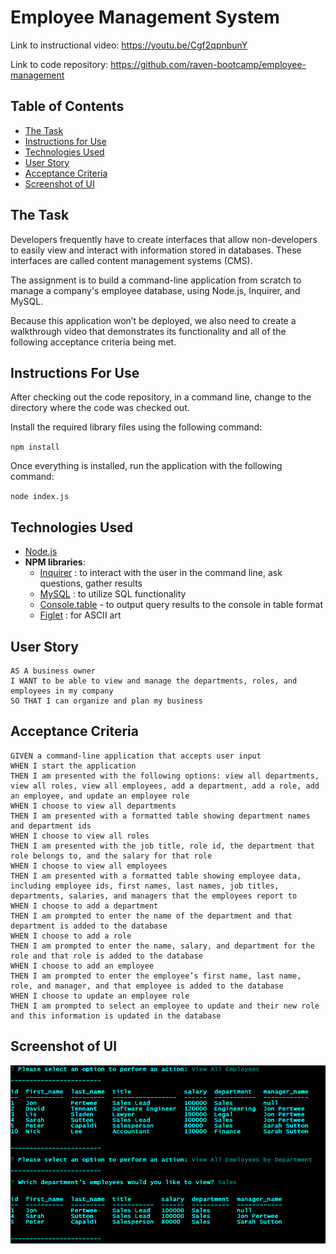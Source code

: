 # Employee Management System
Link to instructional video: https://youtu.be/Cgf2qpnbunY

Link to code repository: https://github.com/raven-bootcamp/employee-management

## Table of Contents
- [The Task](#the-task)
- [Instructions for Use](#instructions-for-use)
- [Technologies Used](#technologies-used)
- [User Story](#user-story)
- [Acceptance Criteria](#acceptance-criteria)
- [Screenshot of UI](#screenshot-of-ui)

## The Task
Developers frequently have to create interfaces that allow non-developers to easily view and interact with information stored in databases. These interfaces are called content management systems (CMS). 

The assignment is to build a command-line application from scratch to manage a company's employee database, using Node.js, Inquirer, and MySQL.

Because this application won’t be deployed, we also need to create a walkthrough video that demonstrates its functionality and all of the following acceptance criteria being met.

## Instructions For Use

After checking out the code repository, in a command line, change to the directory where the code was checked out. 

Install the required library files using the following command:

`npm install`

Once everything is installed, run the application with the following command:

`node index.js`

## Technologies Used
- [Node.js](https://nodejs.org/en/)
- **NPM libraries**:
    + [Inquirer](https://www.npmjs.com/package/inquirer) : to interact with the user in the command line, ask questions, gather results
    + [MySQL](https://www.npmjs.com/package/mysql) : to utilize SQL functionality
    + [Console.table](https://www.npmjs.com/package/console.table) - to output query results to the console in table format
    + [Figlet](https://www.npmjs.com/package/figlet) : for ASCII art 

## User Story
```
AS A business owner
I WANT to be able to view and manage the departments, roles, and employees in my company
SO THAT I can organize and plan my business
```

## Acceptance Criteria
```
GIVEN a command-line application that accepts user input
WHEN I start the application
THEN I am presented with the following options: view all departments, view all roles, view all employees, add a department, add a role, add an employee, and update an employee role
WHEN I choose to view all departments
THEN I am presented with a formatted table showing department names and department ids
WHEN I choose to view all roles
THEN I am presented with the job title, role id, the department that role belongs to, and the salary for that role
WHEN I choose to view all employees
THEN I am presented with a formatted table showing employee data, including employee ids, first names, last names, job titles, departments, salaries, and managers that the employees report to
WHEN I choose to add a department
THEN I am prompted to enter the name of the department and that department is added to the database
WHEN I choose to add a role
THEN I am prompted to enter the name, salary, and department for the role and that role is added to the database
WHEN I choose to add an employee
THEN I am prompted to enter the employee’s first name, last name, role, and manager, and that employee is added to the database
WHEN I choose to update an employee role
THEN I am prompted to select an employee to update and their new role and this information is updated in the database 
```

## Screenshot of UI
![image](assets/interface.png)

